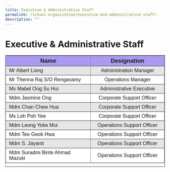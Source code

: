 ```yaml
---
title: Executive & Administrative Staff
permalink: /school-organisation/executive-and-administrative-staff/
description: ""
---
```

Executive & Administrative Staff
================================

<table border="1" style="box-sizing: inherit; border-collapse: collapse; border-spacing: 0px; max-width: 100%; width: 540.708px; height: 353px;"><tbody style="box-sizing: inherit;"><tr style="box-sizing: inherit; background: rgb(172, 153, 242);"><td style="box-sizing: inherit; padding: 5px 10px; width: 284px; text-align: center; height: 28px;"><strong style="box-sizing: inherit; font-weight: bold;"><span style="box-sizing: inherit; font-size: 14pt; font-family: arial, helvetica, sans-serif;">Name</span></strong></td><td style="box-sizing: inherit; padding: 5px 10px; width: 236px; text-align: center; height: 28px;"><strong style="box-sizing: inherit; font-weight: bold;"><span style="box-sizing: inherit; font-size: 14pt; font-family: arial, helvetica, sans-serif;">Designation</span></strong></td></tr><tr style="box-sizing: inherit; background: rgb(230, 230, 230); height: 25px;"><td style="box-sizing: inherit; padding: 5px 10px; width: 284px; height: 25px;"><span style="box-sizing: inherit; font-family: arial, helvetica, sans-serif; font-size: 12pt;">Mr Albert Liong</span></td><td style="box-sizing: inherit; padding: 5px 10px; width: 236px; text-align: center; height: 25px;"><span style="box-sizing: inherit; font-family: arial, helvetica, sans-serif; font-size: 12pt;">Administration Manager</span></td></tr><tr style="box-sizing: inherit; background: rgb(255, 255, 255); height: 25px;"><td style="box-sizing: inherit; padding: 5px 10px; width: 284px; height: 25px;"><span style="box-sizing: inherit; font-family: arial, helvetica, sans-serif; font-size: 12pt;">Mr&nbsp;Thenna Raj S/O Rengasamy</span></td><td style="box-sizing: inherit; padding: 5px 10px; width: 236px; text-align: center; height: 25px;"><span style="box-sizing: inherit; font-family: arial, helvetica, sans-serif; font-size: 12pt;">Operations Manager</span></td></tr><tr style="box-sizing: inherit; background: rgb(230, 230, 230); height: 25px;"><td style="box-sizing: inherit; padding: 5px 10px; width: 284px; height: 25px;"><span style="box-sizing: inherit; font-family: arial, helvetica, sans-serif; font-size: 12pt;">Ms Mabel Ong Su Hui</span></td><td style="box-sizing: inherit; padding: 5px 10px; width: 236px; text-align: center; height: 25px;"><span style="box-sizing: inherit; font-family: arial, helvetica, sans-serif; font-size: 12pt;">Administrative Executive</span></td></tr><tr style="box-sizing: inherit; background: rgb(255, 255, 255); height: 25px;"><td style="box-sizing: inherit; padding: 5px 10px; width: 284px; height: 25px;"><span style="box-sizing: inherit; font-family: arial, helvetica, sans-serif; font-size: 12pt;">Mdm Jasmine Ong</span></td><td style="box-sizing: inherit; padding: 5px 10px; width: 236px; text-align: center; height: 25px;"><span style="box-sizing: inherit; font-family: arial, helvetica, sans-serif; font-size: 12pt;">Corporate Support Officer</span></td></tr><tr style="box-sizing: inherit; background: rgb(230, 230, 230); height: 25px;"><td style="box-sizing: inherit; padding: 5px 10px; width: 284px; height: 25px;"><span style="box-sizing: inherit; font-family: arial, helvetica, sans-serif; font-size: 12pt;">Mdm Chan Chew Hua</span></td><td style="box-sizing: inherit; padding: 5px 10px; width: 236px; text-align: center; height: 25px;"><span style="box-sizing: inherit; font-family: arial, helvetica, sans-serif; font-size: 12pt;">Corporate Support Officer</span></td></tr><tr style="box-sizing: inherit; background: rgb(255, 255, 255);"><td style="box-sizing: inherit; padding: 5px 10px; width: 284px;"><span style="box-sizing: inherit; font-family: arial, helvetica, sans-serif; font-size: 12pt;">Ms Loh Poh Yee</span></td><td style="box-sizing: inherit; padding: 5px 10px; width: 236px; text-align: center;"><span style="box-sizing: inherit; font-family: arial, helvetica, sans-serif; font-size: 12pt;">Corporate Support Officer</span></td></tr><tr style="box-sizing: inherit; background: rgb(230, 230, 230); height: 25px;"><td style="box-sizing: inherit; padding: 5px 10px; width: 284px; height: 25px;"><span style="box-sizing: inherit; font-family: arial, helvetica, sans-serif; font-size: 12pt;">Mdm Leong Yoke Mui</span></td><td style="box-sizing: inherit; padding: 5px 10px; width: 236px; text-align: center; height: 25px;"><span style="box-sizing: inherit; font-family: arial, helvetica, sans-serif; font-size: 12pt;">Operations Support Officer</span></td></tr><tr style="box-sizing: inherit; background: rgb(255, 255, 255); height: 25px;"><td style="box-sizing: inherit; padding: 5px 10px; width: 284px; height: 25px;"><span style="box-sizing: inherit; font-family: arial, helvetica, sans-serif; font-size: 12pt;">Mdm Teo Geok Hwa</span></td><td style="box-sizing: inherit; padding: 5px 10px; width: 236px; text-align: center; height: 25px;"><span style="box-sizing: inherit; font-family: arial, helvetica, sans-serif; font-size: 12pt;">Operations Support Officer</span></td></tr><tr style="box-sizing: inherit; background: rgb(230, 230, 230); height: 25px;"><td style="box-sizing: inherit; padding: 5px 10px; width: 284px; height: 25px;"><span style="box-sizing: inherit; font-family: arial, helvetica, sans-serif; font-size: 12pt;">Mdm S. Jayanti</span></td><td style="box-sizing: inherit; padding: 5px 10px; width: 236px; text-align: center; height: 25px;"><span style="box-sizing: inherit; font-family: arial, helvetica, sans-serif; font-size: 12pt;">Operations Support Officer</span></td></tr><tr style="box-sizing: inherit; background: rgb(255, 255, 255); height: 25px;"><td style="box-sizing: inherit; padding: 5px 10px; width: 284px; height: 25px;"><span style="box-sizing: inherit; font-family: arial, helvetica, sans-serif; font-size: 12pt;">Mdm Suradmi Binte Ahmad Mazuki</span></td><td style="box-sizing: inherit; padding: 5px 10px; width: 236px; text-align: center; height: 25px;"><span style="box-sizing: inherit; font-family: arial, helvetica, sans-serif; font-size: 12pt;">Operations Support Officer</span></td></tr></tbody></table>